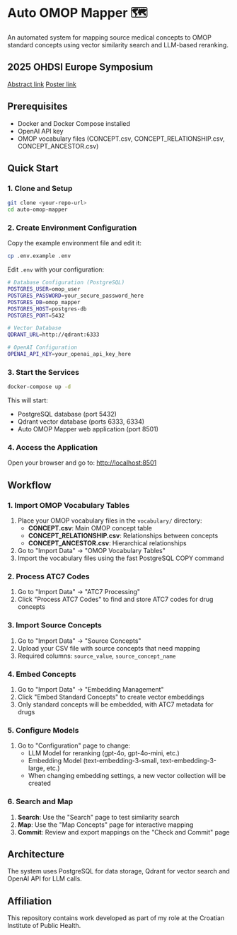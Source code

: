 # Auto OMOP Mapper 🗺️

An automated system for mapping source medical concepts to OMOP standard concepts using vector similarity search and LLM-based reranking.

## 2025 OHDSI Europe Symposium

[Abstract link](https://drive.google.com/file/d/1m-jeBvWbRCNxFuffR210nhSAK-BNqUWF/view?usp=drive_link)
[Poster link](https://drive.google.com/file/d/19kEdJ-7Z5XAA33nVR58EvH2oJnZD5ZNY/view?usp=drive_link)

## Prerequisites

- Docker and Docker Compose installed
- OpenAI API key
- OMOP vocabulary files (CONCEPT.csv, CONCEPT_RELATIONSHIP.csv, CONCEPT_ANCESTOR.csv)

## Quick Start

### 1. Clone and Setup

```bash
git clone <your-repo-url>
cd auto-omop-mapper
```

### 2. Create Environment Configuration

Copy the example environment file and edit it:

```bash
cp .env.example .env
```

Edit `.env` with your configuration:

```bash
# Database Configuration (PostgreSQL)
POSTGRES_USER=omop_user
POSTGRES_PASSWORD=your_secure_password_here
POSTGRES_DB=omop_mapper
POSTGRES_HOST=postgres-db
POSTGRES_PORT=5432

# Vector Database
QDRANT_URL=http://qdrant:6333

# OpenAI Configuration
OPENAI_API_KEY=your_openai_api_key_here
```

### 3. Start the Services

```bash
docker-compose up -d
```

This will start:

- PostgreSQL database (port 5432)
- Qdrant vector database (ports 6333, 6334)
- Auto OMOP Mapper web application (port 8501)

### 4. Access the Application

Open your browser and go to: <http://localhost:8501>

## Workflow

### 1. Import OMOP Vocabulary Tables

1. Place your OMOP vocabulary files in the `vocabulary/` directory:
   - **CONCEPT.csv**: Main OMOP concept table
   - **CONCEPT_RELATIONSHIP.csv**: Relationships between concepts
   - **CONCEPT_ANCESTOR.csv**: Hierarchical relationships
2. Go to "Import Data" → "OMOP Vocabulary Tables"
3. Import the vocabulary files using the fast PostgreSQL COPY command

### 2. Process ATC7 Codes

1. Go to "Import Data" → "ATC7 Processing"
2. Click "Process ATC7 Codes" to find and store ATC7 codes for drug concepts

### 3. Import Source Concepts

1. Go to "Import Data" → "Source Concepts"
2. Upload your CSV file with source concepts that need mapping
3. Required columns: `source_value`, `source_concept_name`

### 4. Embed Concepts

1. Go to "Import Data" → "Embedding Management"
2. Click "Embed Standard Concepts" to create vector embeddings
3. Only standard concepts will be embedded, with ATC7 metadata for drugs

### 5. Configure Models

1. Go to "Configuration" page to change:
   - LLM Model for reranking (gpt-4o, gpt-4o-mini, etc.)
   - Embedding Model (text-embedding-3-small, text-embedding-3-large, etc.)
   - When changing embedding settings, a new vector collection will be created

### 6. Search and Map

1. **Search**: Use the "Search" page to test similarity search
2. **Map**: Use the "Map Concepts" page for interactive mapping
3. **Commit**: Review and export mappings on the "Check and Commit" page

## Architecture

The system uses PostgreSQL for data storage, Qdrant for vector search and OpenAI API for LLM calls.

## Affiliation

This repository contains work developed as part of my role at the Croatian Institute of Public Health.
